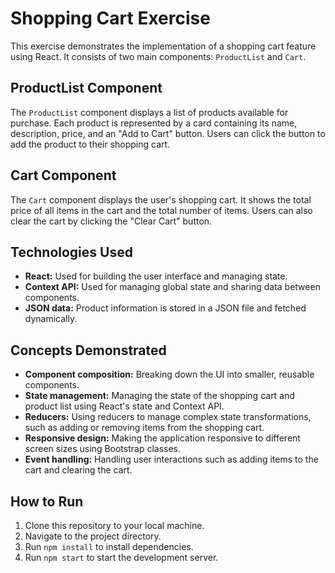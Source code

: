 # Shopping Cart Exercise

This exercise demonstrates the implementation of a shopping cart feature using React. It consists of two main components: `ProductList` and `Cart`.

## ProductList Component

The `ProductList` component displays a list of products available for purchase. Each product is represented by a card containing its name, description, price, and an "Add to Cart" button. Users can click the button to add the product to their shopping cart.

## Cart Component

The `Cart` component displays the user's shopping cart. It shows the total price of all items in the cart and the total number of items. Users can also clear the cart by clicking the "Clear Cart" button.

## Technologies Used

- **React:** Used for building the user interface and managing state.
- **Context API:** Used for managing global state and sharing data between components.
- **JSON data:** Product information is stored in a JSON file and fetched dynamically.

## Concepts Demonstrated

- **Component composition:** Breaking down the UI into smaller, reusable components.
- **State management:** Managing the state of the shopping cart and product list using React's state and Context API.
- **Reducers:** Using reducers to manage complex state transformations, such as adding or removing items from the shopping cart.
- **Responsive design:** Making the application responsive to different screen sizes using Bootstrap classes.
- **Event handling:** Handling user interactions such as adding items to the cart and clearing the cart.

## How to Run

1. Clone this repository to your local machine.
2. Navigate to the project directory.
3. Run `npm install` to install dependencies.
4. Run `npm start` to start the development server.
